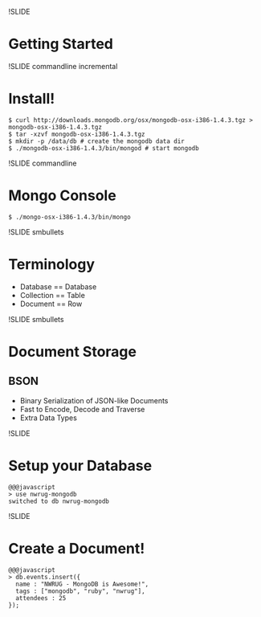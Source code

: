 !SLIDE

# Getting Started #

!SLIDE commandline incremental

# Install! #

    $ curl http://downloads.mongodb.org/osx/mongodb-osx-i386-1.4.3.tgz > mongodb-osx-i386-1.4.3.tgz
    $ tar -xzvf mongodb-osx-i386-1.4.3.tgz
    $ mkdir -p /data/db # create the mongodb data dir
    $ ./mongodb-osx-i386-1.4.3/bin/mongod # start mongodb

!SLIDE commandline

# Mongo Console #

    $ ./mongo-osx-i386-1.4.3/bin/mongo

!SLIDE smbullets

# Terminology #

* Database == Database
* Collection == Table
* Document == Row

!SLIDE smbullets

# Document Storage #

## BSON ##

* Binary Serialization of JSON-like Documents
* Fast to Encode, Decode and Traverse
* Extra Data Types

!SLIDE

# Setup your Database #

    @@@javascript
    > use nwrug-mongodb
    switched to db nwrug-mongodb

!SLIDE
# Create a Document! #

    @@@javascript
    > db.events.insert({
      name : "NWRUG - MongoDB is Awesome!",
      tags : ["mongodb", "ruby", "nwrug"],
      attendees : 25
    });